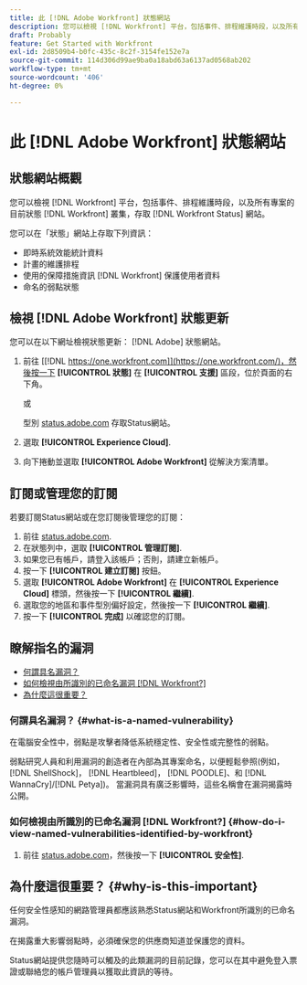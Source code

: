 ```yaml
---
title: 此 [!DNL Adobe Workfront] 狀態網站
description: 您可以檢視 [!DNL Workfront] 平台，包括事件、排程維護時段，以及所有專案的目前狀態 [!DNL Workfront] 叢集，存取 [!DNL Workfront Status] 網站。
draft: Probably
feature: Get Started with Workfront
exl-id: 2d8509b4-b0fc-435c-8c2f-3154fe152e7a
source-git-commit: 114d306d99ae9ba0a18abd63a6137ad0568ab202
workflow-type: tm+mt
source-wordcount: '406'
ht-degree: 0%

---
```


# 此 [!DNL Adobe Workfront] 狀態網站

## 狀態網站概觀

您可以檢視 [!DNL Workfront] 平台，包括事件、排程維護時段，以及所有專案的目前狀態 [!DNL Workfront] 叢集，存取 [!DNL Workfront Status] 網站。

您可以在「狀態」網站上存取下列資訊：

* 即時系統效能統計資料
* 計畫的維護排程
* 使用的保障措施資訊 [!DNL Workfront] 保護使用者資料
* 命名的弱點狀態

## 檢視 [!DNL Adobe Workfront] 狀態更新

您可以在以下網址檢視狀態更新： [!DNL Adobe] 狀態網站。

1. 前往 [[!DNL https://one.workfront.com]](https://one.workfront.com/)，然後按一下 **[!UICONTROL 狀態]** 在 **[!UICONTROL 支援]** 區段，位於頁面的右下角。

   或

   型別 [status.adobe.com](http://status.adobe.com/) 存取Status網站。

1. 選取 **[!UICONTROL Experience Cloud]**.
1. 向下捲動並選取 **[!UICONTROL Adobe Workfront]** 從解決方案清單。

## 訂閱或管理您的訂閱

若要訂閱Status網站或在您訂閱後管理您的訂閱：

1. 前往 [status.adobe.com](http://status.adobe.com/).
1. 在狀態列中，選取 **[!UICONTROL 管理訂閱]**.
1. 如果您已有帳戶，請登入該帳戶；否則，請建立新帳戶。
1. 按一下 **[!UICONTROL 建立訂閱]** 按鈕。
1. 選取 **[!UICONTROL Adobe Workfront]** 在 **[!UICONTROL Experience Cloud]** 標頭，然後按一下 **[!UICONTROL 繼續]**.
1. 選取您的地區和事件型別偏好設定，然後按一下 **[!UICONTROL 繼續]**.
1. 按一下 **[!UICONTROL 完成]** 以確認您的訂閱。

## 瞭解指名的漏洞

* [何謂具名漏洞？](#what-is-a-named-vulnerability)
* [如何檢視由所識別的已命名漏洞 [!DNL Workfront?]](#how-do-i-view-named-vulnerabilities-identified-by-workfront)
* [為什麼這很重要？](#why-is-this-important)

### 何謂具名漏洞？ {#what-is-a-named-vulnerability}

在電腦安全性中，弱點是攻擊者降低系統穩定性、安全性或完整性的弱點。

弱點研究人員和利用漏洞的創造者在內部為其專案命名，以便輕鬆參照(例如， [!DNL ShellShock]， [!DNL Heartbleed]， [!DNL POODLE]、和 [!DNL WannaCry]/[!DNL Petya])。 當漏洞具有廣泛影響時，這些名稱會在漏洞揭露時公開。

### 如何檢視由所識別的已命名漏洞 [!DNL Workfront?] {#how-do-i-view-named-vulnerabilities-identified-by-workfront}

1. 前往  [status.adobe.com](https://status.adobe.com/)，然後按一下 **[!UICONTROL 安全性]**.

## 為什麼這很重要？ {#why-is-this-important}

任何安全性感知的網路管理員都應該熟悉Status網站和Workfront所識別的已命名漏洞。

在揭露重大影響弱點時，必須確保您的供應商知道並保護您的資料。

Status網站提供您隨時可以觸及的此類漏洞的目前記錄，您可以在其中避免登入票證或聯絡您的帳戶管理員以獲取此資訊的等待。
